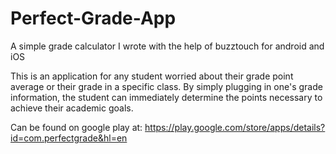 Perfect-Grade-App
=================

A simple grade calculator I wrote with the help of buzztouch for android and iOS

This is an application for any student worried about their grade point average or their grade in a specific class. 
By simply plugging in one's grade information, the student can immediately determine the points necessary to achieve 
their academic goals.



Can be found on google play at: https://play.google.com/store/apps/details?id=com.perfectgrade&hl=en



